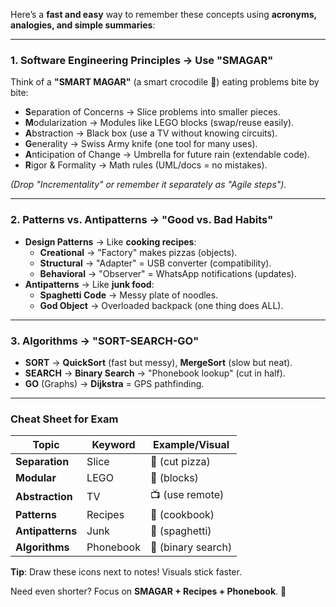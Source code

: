 Here’s a **fast and easy** way to remember these concepts using **acronyms, analogies, and simple summaries**:

---

### **1. Software Engineering Principles → Use "SMAGAR"**  
Think of a **"SMART MAGAR"** (a smart crocodile 🐊) eating problems bite by bite:  
- **S**eparation of Concerns → Slice problems into smaller pieces.  
- **M**odularization → Modules like LEGO blocks (swap/reuse easily).  
- **A**bstraction → Black box (use a TV without knowing circuits).  
- **G**enerality → Swiss Army knife (one tool for many uses).  
- **A**nticipation of Change → Umbrella for future rain (extendable code).  
- **R**igor & Formality → Math rules (UML/docs = no mistakes).  

*(Drop "Incrementality" or remember it separately as "Agile steps").*  

---

### **2. Patterns vs. Antipatterns → "Good vs. Bad Habits"**  
- **Design Patterns** → Like **cooking recipes**:  
  - **Creational** → "Factory" makes pizzas (objects).  
  - **Structural** → "Adapter" = USB converter (compatibility).  
  - **Behavioral** → "Observer" = WhatsApp notifications (updates).  
- **Antipatterns** → Like **junk food**:  
  - **Spaghetti Code** → Messy plate of noodles.  
  - **God Object** → Overloaded backpack (one thing does ALL).  

---

### **3. Algorithms → "SORT-SEARCH-GO"**  
- **SORT** → **QuickSort** (fast but messy), **MergeSort** (slow but neat).  
- **SEARCH** → **Binary Search** → "Phonebook lookup" (cut in half).  
- **GO** (Graphs) → **Dijkstra** = GPS pathfinding.  

---

### **Cheat Sheet for Exam**  
| Topic          | Keyword  | Example/Visual |  
|----------------|----------|----------------|  
| **Separation** | Slice    | 🍕 (cut pizza) |  
| **Modular**    | LEGO     | 🧱 (blocks)    |  
| **Abstraction**| TV       | 📺 (use remote)|  
| **Patterns**   | Recipes  | 📖 (cookbook)  |  
| **Antipatterns**| Junk    | 🍟 (spaghetti) |  
| **Algorithms** | Phonebook| 📱 (binary search) |  

**Tip**: Draw these icons next to notes! Visuals stick faster.  

Need even shorter? Focus on **SMAGAR + Recipes + Phonebook**. 🚀

